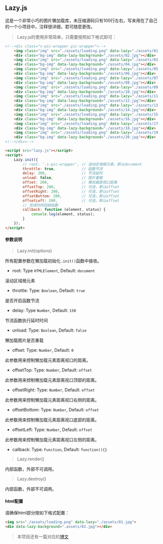 ## Lazy.js

这是一个非常小巧的图片懒加载库，未压缩源码只有100行左右，写来用在了自己的一个小项目中，注释很详细，君可随意更改。

> Lazy.js的使用非常简单，只需要按照如下格式即可：

```html
<!--<div class="s-pic-wrapper pic-wrapper">-->
    <img class="img" src="./assets/loading.png" data-lazy="./assets/01.jpg">
    <div class="bg-img" data-lazy-background="./assets/02.jpg"></div>
    <img class="img" src="./assets/loading.png" data-lazy="./assets/03.jpg">
    <div class="bg-img" data-lazy-background="./assets/04.jpg"></div>
    <img class="img" src="./assets/loading.png" data-lazy="./assets/05.jpg">
    <div class="bg-img" data-lazy-background="./assets/06.jpg"></div>
    <img class="img" src="./assets/loading.png" data-lazy="./assets/07.jpg">
    <div class="bg-img" data-lazy-background="./assets/08.jpg"></div>
    <img class="img" src="./assets/loading.png" data-lazy="./assets/09.jpg">
    <div class="bg-img" data-lazy-background="./assets/10.jpg"></div>
    <img class="img" src="./assets/loading.png" data-lazy="./assets/11.jpg">
    <div class="bg-img" data-lazy-background="./assets/12.jpg"></div>
    <img class="img" src="./assets/loading.png" data-lazy="./assets/13.jpg">
    <div class="bg-img" data-lazy-background="./assets/14.jpg"></div>
    <img class="img" src="./assets/loading.png" data-lazy="./assets/15.jpg">
    <div class="bg-img" data-lazy-background="./assets/16.jpg"></div>
    <img class="img" src="./assets/loading.png" data-lazy="./assets/17.jpg">
    <div class="bg-img" data-lazy-background="./assets/18.jpg"></div>
    <img class="img" src="./assets/loading.png" data-lazy="./assets/19.jpg">
    <div class="bg-img" data-lazy-background="./assets/20.jpg"></div>
<!--</div>-->

<script src="lazy.js"></script>
<script>
    Lazy.init({
        // root: '.s-pic-wrapper', // 滚动区域根元素，默认document
        throttle: true,            // 函数节流
        delay: 200,                // 节流延时
        unload: false,             // 图片重载
        offset: 200,               // 懒加载距视口距离
        offsetTop: 200,            // 可选，默认offset
        offsetRight: 200,          // 可选，默认offset
        offsetBottom: 200,         // 可选，默认offset
        offsetLeft: 200,           // 可选，默认offset
        // 完成时的回掉函数
        callback: function (element, status) {
            console.log(element, status);
        }
    });
</script>
```

#### 参数说明

> Lazy.init(options)

所有配置参数在懒加载初始化`.init()`函数中接收。

* root: Type `HTMLElement`, Default: `document`

滚动区域根元素

* throttle: Type: `Boolean`, Default: `true`

是否开启函数节流

* delay: Type `Number`, Default: `150`

节流函数执行延时时间

* unload: Type: `Boolean`, Default: `false`

懒加载图片是否重载

* offset: Type: `Number`, Default: `0`

此参数用来控制懒加载元素距离视口的距离。

* offsetTop: Type: `Number`, Default: `offset`
   
此参数用来控制懒加载元素距离视口顶部的距离。

* offsetRight: Type: `Number`, Default: `offset`
   
此参数用来控制懒加载元素距离视口右侧的距离。

* offsetBottom: Type: `Number`, Default: `offset`
   
此参数用来控制懒加载元素距离视口底部的距离。

* offsetLeft: Type: `Number`, Default: `offset`
   
此参数用来控制懒加载元素距离视口左侧的距离。

* callback: Type: `Function`, Default: `function(){}`

> Lazy.render()

内部函数，外部不可调用。

> Lazy.destroy()

内部函数，外部不可调用。

#### html配置

请确保html部分按如下格式配置：

```html
<img src="./assets/loading.png" data-lazy="./assets/01.jpg">
<div data-lazy-background=".assets/02.jpg"></div>
```

> 本项目还有一篇对应的[博文](https://github.com/uninge/blog-post/tree/master/lazy)

